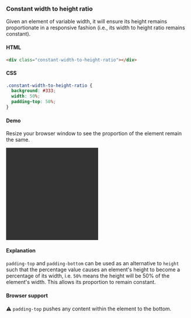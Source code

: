 ### Constant width to height ratio

Given an element of variable width, it will ensure its height remains proportionate in a responsive fashion
(i.e., its width to height ratio remains constant).

#### HTML

```html
<div class="constant-width-to-height-ratio"></div>
```

#### CSS

```css
.constant-width-to-height-ratio {
  background: #333;
  width: 50%;
  padding-top: 50%;
}
```

#### Demo

Resize your browser window to see the proportion of the element remain the same.

<div class="snippet-demo">
  <div class="snippet-demo__constant-width-to-height-ratio"></div>
</div>

<style>
.snippet-demo__constant-width-to-height-ratio {
  background: #333;
  width: 50%;
  padding-top: 50%;
}
</style>

#### Explanation

`padding-top` and `padding-bottom` can be used as an alternative to `height` such that the percentage value
causes an element's height to become a percentage of its width, i.e. `50%` means the height will be 50% of the element's width. This allows its proportion to remain constant.

#### Browser support

<span class="snippet__support-note">⚠️ `padding-top` pushes any content within the element to the bottom.</span>

